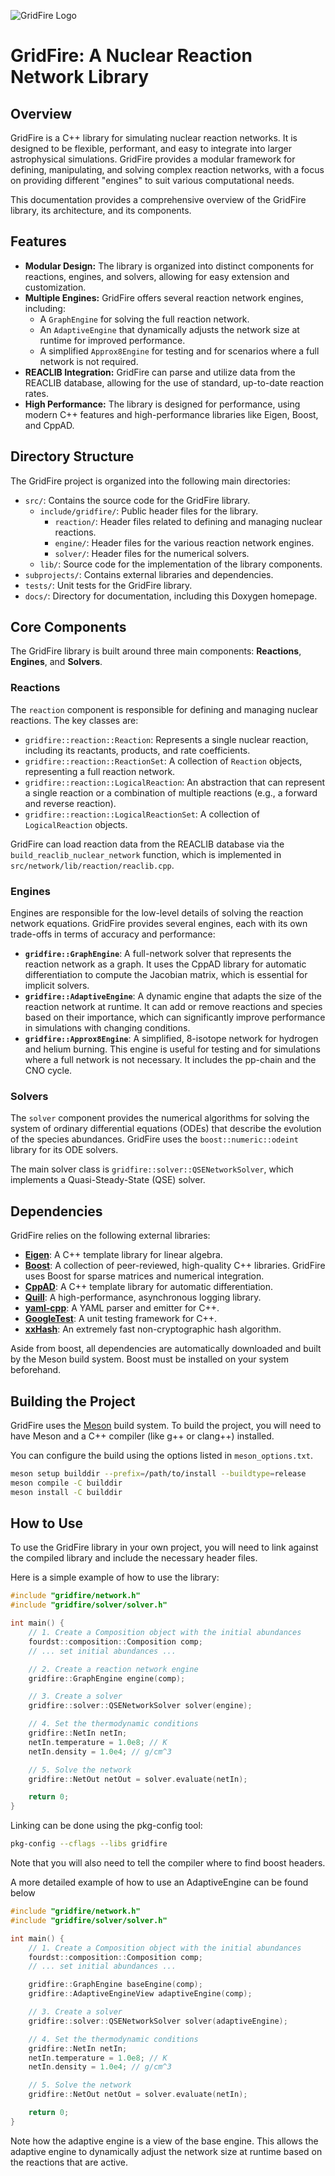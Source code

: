 
![GridFire Logo](../../assets/logo/GridFire.png)

# GridFire: A Nuclear Reaction Network Library

## Overview

GridFire is a C++ library for simulating nuclear reaction networks. It is designed to be flexible, performant, and easy to integrate into larger astrophysical simulations. GridFire provides a modular framework for defining, manipulating, and solving complex reaction networks, with a focus on providing different "engines" to suit various computational needs.

This documentation provides a comprehensive overview of the GridFire library, its architecture, and its components.

## Features

* **Modular Design:** The library is organized into distinct components for reactions, engines, and solvers, allowing for easy extension and customization.
* **Multiple Engines:** GridFire offers several reaction network engines, including:
    * A `GraphEngine` for solving the full reaction network.
    * An `AdaptiveEngine` that dynamically adjusts the network size at runtime for improved performance.
    * A simplified `Approx8Engine` for testing and for scenarios where a full network is not required.
* **REACLIB Integration:** GridFire can parse and utilize data from the REACLIB database, allowing for the use of standard, up-to-date reaction rates.
* **High Performance:** The library is designed for performance, using modern C++ features and high-performance libraries like Eigen, Boost, and CppAD.

## Directory Structure

The GridFire project is organized into the following main directories:

* `src/`: Contains the source code for the GridFire library.
    * `include/gridfire/`: Public header files for the library.
        * `reaction/`: Header files related to defining and managing nuclear reactions.
        * `engine/`: Header files for the various reaction network engines.
        * `solver/`: Header files for the numerical solvers.
    * `lib/`: Source code for the implementation of the library components.
* `subprojects/`: Contains external libraries and dependencies.
* `tests/`: Unit tests for the GridFire library.
* `docs/`: Directory for documentation, including this Doxygen homepage.

## Core Components

The GridFire library is built around three main components: **Reactions**, **Engines**, and **Solvers**.

### Reactions

The `reaction` component is responsible for defining and managing nuclear reactions. The key classes are:

* `gridfire::reaction::Reaction`: Represents a single nuclear reaction, including its reactants, products, and rate coefficients.
* `gridfire::reaction::ReactionSet`: A collection of `Reaction` objects, representing a full reaction network.
* `gridfire::reaction::LogicalReaction`: An abstraction that can represent a single reaction or a combination of multiple reactions (e.g., a forward and reverse reaction).
* `gridfire::reaction::LogicalReactionSet`: A collection of `LogicalReaction` objects.

GridFire can load reaction data from the REACLIB database via the `build_reaclib_nuclear_network` function, which is implemented in `src/network/lib/reaction/reaclib.cpp`.

### Engines

Engines are responsible for the low-level details of solving the reaction network equations. GridFire provides several engines, each with its own trade-offs in terms of accuracy and performance:

* **`gridfire::GraphEngine`**: A full-network solver that represents the reaction network as a graph. It uses the CppAD library for automatic differentiation to compute the Jacobian matrix, which is essential for implicit solvers.
* **`gridfire::AdaptiveEngine`**: A dynamic engine that adapts the size of the reaction network at runtime. It can add or remove reactions and species based on their importance, which can significantly improve performance in simulations with changing conditions.
* **`gridfire::Approx8Engine`**: A simplified, 8-isotope network for hydrogen and helium burning. This engine is useful for testing and for simulations where a full network is not necessary. It includes the pp-chain and the CNO cycle.

### Solvers

The `solver` component provides the numerical algorithms for solving the system of ordinary differential equations (ODEs) that describe the evolution of the species abundances. GridFire uses the `boost::numeric::odeint` library for its ODE solvers.

The main solver class is `gridfire::solver::QSENetworkSolver`, which implements a Quasi-Steady-State (QSE) solver.

## Dependencies

GridFire relies on the following external libraries:

* **[Eigen](https://eigen.tuxfamily.org/)**: A C++ template library for linear algebra.
* **[Boost](https://www.boost.org/)**: A collection of peer-reviewed, high-quality C++ libraries. GridFire uses Boost for sparse matrices and numerical integration.
* **[CppAD](https://cppad.readthedocs.io/en/latest/)**: A C++ template library for automatic differentiation.
* **[Quill](https://github.com/odygrd/quill)**: A high-performance, asynchronous logging library.
* **[yaml-cpp](https://github.com/jbeder/yaml-cpp)**: A YAML parser and emitter for C++.
* **[GoogleTest](https://github.com/google/googletest)**: A unit testing framework for C++.
* **[xxHash](https://github.com/Cyan4973/xxHash)**: An extremely fast non-cryptographic hash algorithm.

Aside from boost, all dependencies are automatically downloaded and built by the Meson build system. Boost must be installed on your system beforehand.

## Building the Project

GridFire uses the [Meson](https://mesonbuild.com/) build system. To build the project, you will need to have Meson and a C++ compiler (like g++ or clang++) installed.

You can configure the build using the options listed in `meson_options.txt`.

```bash
meson setup builddir --prefix=/path/to/install --buildtype=release
meson compile -C builddir
meson install -C builddir
```

## How to Use

To use the GridFire library in your own project, you will need to link against the compiled library and include the necessary header files.

Here is a simple example of how to use the library:

```cpp
#include "gridfire/network.h"
#include "gridfire/solver/solver.h"

int main() {
    // 1. Create a Composition object with the initial abundances
    fourdst::composition::Composition comp;
    // ... set initial abundances ...

    // 2. Create a reaction network engine
    gridfire::GraphEngine engine(comp);

    // 3. Create a solver
    gridfire::solver::QSENetworkSolver solver(engine);

    // 4. Set the thermodynamic conditions
    gridfire::NetIn netIn;
    netIn.temperature = 1.0e8; // K
    netIn.density = 1.0e4; // g/cm^3

    // 5. Solve the network
    gridfire::NetOut netOut = solver.evaluate(netIn);

    return 0;
}
```
Linking can be done using the pkg-config tool:

```bash
pkg-config --cflags --libs gridfire
```

Note that you will also need to tell the compiler where to find boost headers.

A more detailed example of how to use an AdaptiveEngine can be found below
```cpp
#include "gridfire/network.h"
#include "gridfire/solver/solver.h"

int main() {
    // 1. Create a Composition object with the initial abundances
    fourdst::composition::Composition comp;
    // ... set initial abundances ...

    gridfire::GraphEngine baseEngine(comp);
    gridfire::AdaptiveEngineView adaptiveEngine(comp);

    // 3. Create a solver
    gridfire::solver::QSENetworkSolver solver(adaptiveEngine);

    // 4. Set the thermodynamic conditions
    gridfire::NetIn netIn;
    netIn.temperature = 1.0e8; // K
    netIn.density = 1.0e4; // g/cm^3

    // 5. Solve the network
    gridfire::NetOut netOut = solver.evaluate(netIn);

    return 0;
}
```

Note how the adaptive engine is a view of the base engine. This allows the adaptive engine to dynamically adjust the
network size at runtime based on the reactions that are active.